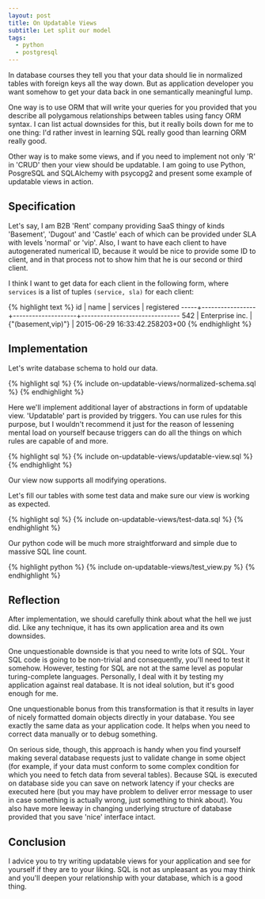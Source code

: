 ```yaml
---
layout: post
title: On Updatable Views
subtitle: Let split our model
tags:
  - python
  - postgresql
---
```


In database courses they tell you that your data should lie in normalized tables with
foreign keys all the way down. But as application developer you want somehow to get your
data back in one semantically meaningful lump.

One way is to use ORM that will write your queries for you provided that you
describe all polygamous relationships between tables using fancy ORM syntax.
I can list actual downsides for this, but it really boils down for me to one thing:
I'd rather invest in learning SQL really good than learning ORM really good.

Other way is to make some views, and if you need to implement not
only 'R' in 'CRUD' then your view should be updatable. I am going to
use Python, PosgreSQL and SQLAlchemy with psycopg2 and present some example of updatable views
in action.


## Specification

Let's say, I am B2B 'Rent' company providing SaaS thingy of kinds 'Basement', 'Dugout' and 'Castle'
each of which can be provided under SLA with levels 'normal' or 'vip'. Also, I want to have
each client to have autogenerated numerical ID, because it would be nice to provide some ID to client,
and in that process not to show him that he is our second or third client.

I think I want to get data for each client in the following form, where `services` is a list of
tuples `(service, sla)` for each client:

{% highlight text %}
 id  |      name       |     services       |          registered
-----+-----------------+--------------------+-------------------------------
 542 | Enterprise inc. | {"(basement,vip)"} | 2015-06-29 16:33:42.258203+00
{% endhighlight %}


## Implementation

Let's write database schema to hold our data.

{% highlight sql %}
{% include on-updatable-views/normalized-schema.sql %}
{% endhighlight %}

Here we'll implement additional layer of abstractions in form of updatable view. 'Updatable' part is provided
by triggers. You can use rules for this purpose, but I wouldn't recommend it just for the reason of lessening
mental load on yourself because triggers can do all the things on which rules are capable of and more.

{% highlight sql %}
{% include on-updatable-views/updatable-view.sql %}
{% endhighlight %}

Our view now supports all modifying operations.

Let's fill our tables with some test data and make sure
our view is working as expected.

{% highlight sql %}
{% include on-updatable-views/test-data.sql %}
{% endhighlight %}

Our python code will be much more straightforward and simple due
to massive SQL line count.

{% highlight python %}
{% include on-updatable-views/test_view.py %}
{% endhighlight %}


## Reflection

After implementation, we should carefully think about what the hell we just did. Like any technique, it
has its own application area and its own downsides.

One unquestionable downside is that you need to write lots of SQL. Your SQL code is going to
be non-trivial and consequently, you'll need to test it somehow. However, testing for SQL
are not at the same level as popular turing-complete languages. Personally, I deal with it
by testing my application against real database. It is not ideal solution, but it's good enough for me.

One unquestionable bonus from this transformation is that it results in layer of nicely formatted
domain objects directly in your database. You see exactly the same data as your application code.
It helps when you need to correct data manually or to debug something.

On serious side, though, this approach is handy when you find yourself making several database
requests just to validate change in some object (for example, if your data must conform to some
complex condition for which you need to fetch data from several tables). Because SQL is executed
on database side you can save on network latency if your checks are executed here (but you may
have problem to deliver error message to user in case something is actually wrong, just something
to think about). You also have more leeway in changing underlying structure of database
provided that you save 'nice' interface intact.


## Conclusion

I advice you to try writing updatable views for your application and see for yourself if they are
to your liking. SQL is not as unpleasant as you may think and you'll deepen your relationship with
your database, which is a good thing.
